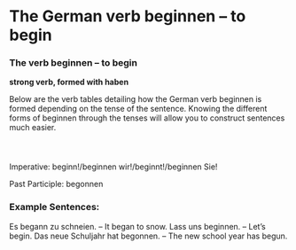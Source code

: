 # The German verb beginnen – to begin



### The verb beginnen – to begin

**strong verb, formed with haben**

Below are the verb tables detailing how the German verb beginnen is formed depending on the tense of the sentence. Knowing the different forms of beginnen through the tenses will allow you to construct sentences much easier.

### 


 

Imperative: beginn!/beginnen wir!/beginnt!/beginnen Sie!

Past Participle: begonnen

### Example Sentences:

Es begann zu schneien. – It began to snow.
Lass uns beginnen. – Let’s begin.
Das neue Schuljahr hat begonnen. – The new school year has begun.
